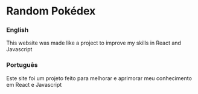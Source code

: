 <h1>Random Pokédex</h1>
<h3>English</h3>
<p>This website was made like a project to improve my skills in React and Javascript</p>
<h3>Português</h3>
<p>Este site foi um projeto feito para melhorar e aprimorar meu conhecimento em React e Javascript</p>
